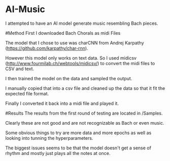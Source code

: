 # AI-Music

I attempted to have an AI model generate music resembling Bach pieces. 

#Method
First I downloaded Bach Chorals as midi Files

The model that I chose to use was charCNN from Andrej Karpathy (https://github.com/karpathy/char-rnn). 

However this model only works on text data. So I used midicsv (http://www.fourmilab.ch/webtools/midicsv/) to convert the midi files to CSV and text. 

I then trained the model on the data and sampled the output. 

I manually copied that into a csv file and cleaned up the data so that it fit the expected file format. 

Finally I converted it back into a midi file and played it. 


#Results
The results from the first round of testing are located in /Samples.

Clearly these are not good and are not recognizable as Bach or even music. 

Some obvious things to try are more data and more epochs as well as looking into tunning the hyperparameters.

The biggest issues seems to be that the model doesn't get a sense of rhythm and mostly just plays all the notes at once. 
